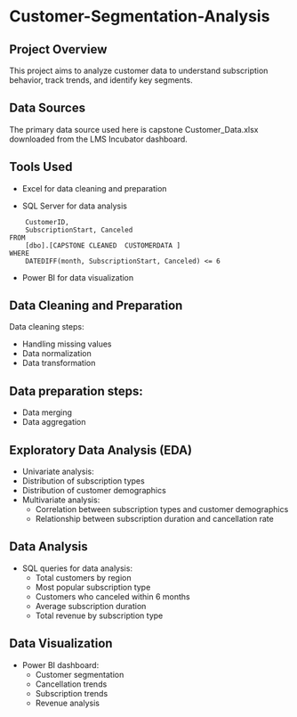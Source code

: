 # Customer-Segmentation-Analysis

## Project Overview
This project aims to analyze customer data to understand subscription behavior, track trends, and identify key segments.



## Data Sources
The primary data source used here is capstone Customer_Data.xlsx downloaded from the LMS Incubator dashboard.


## Tools Used

- Excel for data cleaning and preparation

- SQL Server for data analysis
```SELECT 
    CustomerID, 
    SubscriptionStart, Canceled
FROM 
    [dbo].[CAPSTONE CLEANED  CUSTOMERDATA ]
WHERE 
    DATEDIFF(month, SubscriptionStart, Canceled) <= 6
```
 
- Power BI for data visualization

## Data Cleaning and Preparation
 Data cleaning steps:
   - Handling missing values
   - Data normalization
   - Data transformation
    
  ## Data preparation steps:
   - Data merging
   - Data aggregation

## Exploratory Data Analysis (EDA)

 - Univariate analysis:
  - Distribution of subscription types
  - Distribution of customer demographics
- Multivariate analysis:
    - Correlation between subscription types and customer demographics
    - Relationship between subscription duration and cancellation rate



## Data Analysis
- SQL queries for data analysis:
    - Total customers by region
    - Most popular subscription type
    - Customers who canceled within 6 months
    - Average subscription duration
    - Total revenue by subscription type
 
## Data Visualization
- Power BI dashboard:
    - Customer segmentation
    - Cancellation trends
    - Subscription trends
    - Revenue analysis
    



